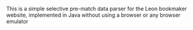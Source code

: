 This is a simple selective pre-match data parser for the Leon bookmaker website, implemented in Java without using a browser or any browser emulator
